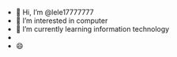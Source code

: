 - 👋 Hi, I’m @lele17777777
- 👀 I’m interested in computer 
- 🌱 I’m currently learning information technology
- 
- 😄 


<!---
lele17777777/lele17777777 is a ✨ special ✨ repository because its `README.md` (this file) appears on your GitHub profile.
You can click the Preview link to take a look at your changes.
--->
